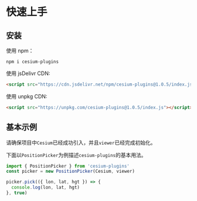 # 快速上手

## 安装

使用 npm：

```shell
npm i cesium-plugins
```

使用 jsDelivr CDN:

```html
<script src="https://cdn.jsdelivr.net/npm/cesium-plugins@1.0.5/index.js"></script>
```

使用 unpkg CDN:

```html
<script src="https://unpkg.com/cesium-plugins@1.0.5/index.js"></script>
```

## 基本示例

请确保项目中`Cesium`已经成功引入，并且`viewer`已经完成初始化。

下面以`PositionPicker`为例描述`cesium-plugins`的基本用法。

```javascript
import { PositionPicker } from 'cesium-plugins'
const picker = new PositionPicker(Cesium, viewer)

picker.pick(({ lon, lat, hgt }) => {
  console.log(lon, lat, hgt)
}, true)
```